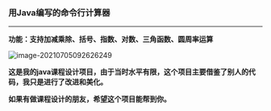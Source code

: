 ### 用Java编写的命令行计算器

---

**功能：支持加减乘除、括号、指数、对数、三角函数、圆周率运算**



![image-20210705092626249](C:\Users\DELL\AppData\Roaming\Typora\typora-user-images\image-20210705092626249.png)

**这是我的java课程设计项目，由于当时水平有限，这个项目主要借鉴了别人的代码，我只是进行了改进和美化。**

**如果有做课程设计的朋友，希望这个项目能帮到你。**

